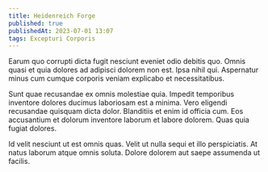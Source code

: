 ```yaml
---
title: Heidenreich Forge
published: true
publishedAt: 2023-07-01 13:07
tags: Excepturi Corporis
---
```


Earum quo corrupti dicta fugit nesciunt eveniet odio debitis quo. Omnis quasi et quia dolores ad adipisci dolorem non est. Ipsa nihil qui. Aspernatur minus cum cumque corporis veniam explicabo et necessitatibus.

Sunt quae recusandae ex omnis molestiae quia. Impedit temporibus inventore dolores ducimus laboriosam est a minima. Vero eligendi recusandae quisquam dicta dolor. Blanditiis et enim id officia cum. Eos accusantium et dolorum inventore laborum et labore dolorem. Quas quia fugiat dolores.

Id velit nesciunt ut est omnis quas. Velit ut nulla sequi et illo perspiciatis. At natus laborum atque omnis soluta. Dolore dolorem aut saepe assumenda ut facilis.